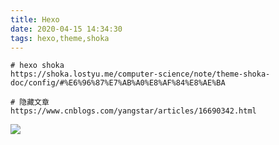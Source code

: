 ```yaml
---
title: Hexo
date: 2020-04-15 14:34:30
tags: hexo,theme,shoka
---
```



```
# hexo shoka
https://shoka.lostyu.me/computer-science/note/theme-shoka-doc/config/#%E6%96%87%E7%AB%A0%E8%AF%84%E8%AE%BA

# 隐藏文章
https://www.cnblogs.com/yangstar/articles/16690342.html
```

![](https://s3.bmp.ovh/imgs/2023/06/14/2a82a49784a22cbf.png)
